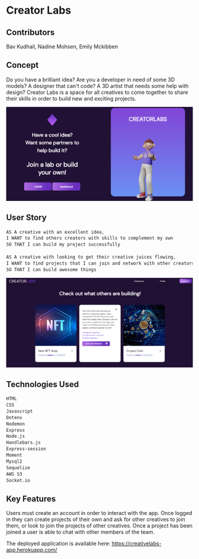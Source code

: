 # Creator Labs

## Contributors

Bav Kudhail, Nadine Mohsen, Emily Mckibben

## Concept

Do you have a brilliant idea?
Are you a developer in need of some 3D models? A designer that can't code? A 3D artist that needs some help with design?
Creator Labs is a space for all creatives to come together to share their skills in order to build new and exciting projects.

![screenshot of landing page with options to login or go to dashboard](/public/images/landing-page.png)

## User Story

```md
AS A creative with an excellent idea,
I WANT to find others creators with skills to complement my own
SO THAT I can build my project successfully

AS A creative with looking to get their creative juices flowing,
I WANT to find projects that I can join and network with other creators
SO THAT I can build awesome things
```

![screenshot of dashboard showing three projects. Centre project card is flipped to show more information about the project and who is required](/public/images/dashboard.png)

## Technologies Used

```md
HTML
CSS
Javascript
Dotenv
Nodemon
Express
Node.js
Handlebars.js
Express-session
Moment
Mysql2
Sequelize
AWS S3
Socket.io
```

## Key Features

Users must create an account in order to interact with the app. Once logged in they can create projects of their own and ask for other creatives to join them, or look to join the projects of other creatives. Once a project has been joined a user is able to chat with other members of the team.

The deployed application is available here: https://creativelabs-app.herokuapp.com/
